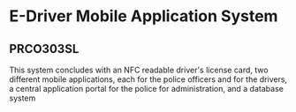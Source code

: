 # E-Driver Mobile Application System

## PRCO303SL

This system concludes with an NFC readable driver's license card, two different mobile applications, each for the police officers and for the drivers, a central application portal for the police for administration, and a database system
